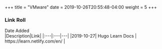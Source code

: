 +++
title = "VMware"
date = 2019-10-26T20:55:48-04:00
weight = 5
+++

### Link Roll


<div style="width:95px">Date Added</div>|Description|Link|
|:---|:---|---|
|2019-10-27| Hugo Learn Docs | https://learn.netlify.com/en/ |
